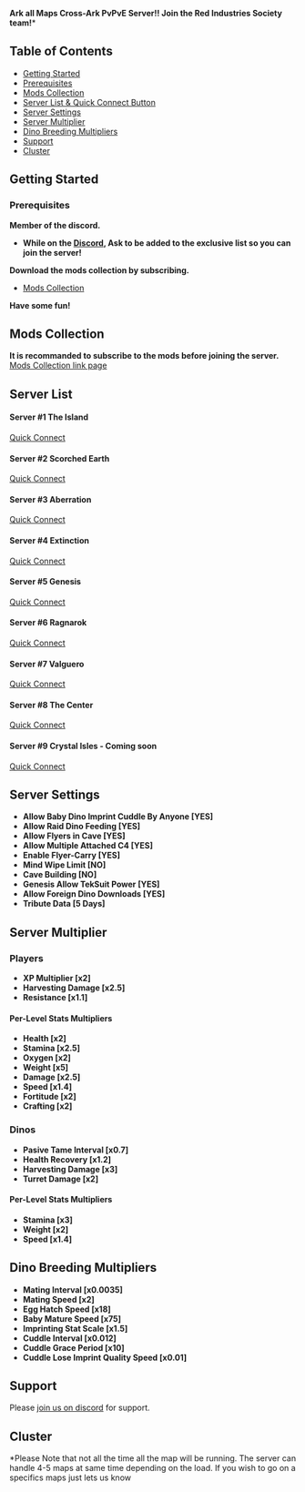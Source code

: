 **Ark all Maps Cross-Ark PvPvE Server!! Join the Red Industries Society team!***
## Table of Contents
- [Getting Started](#getting-started)
- [Prerequisites](#prerequisites)
- [Mods Collection](#mods-collection)
- [Server List & Quick Connect Button](#server-list)
- [Server Settings](#server-settings)
- [Server Multiplier](#server-multiplier)
- [Dino Breeding Multipliers](#dino-breeding-multipliers)
- [Support](#support)
- [Cluster](#cluster)

## Getting Started
### Prerequisites
**Member of the discord.**
- **While on the [Discord](#support), Ask to be added to the exclusive list so you can join the server!**

**Download the mods collection by subscribing.**
- [Mods Collection](#mods-collection)

**Have some fun!**

## Mods Collection
**It is recommanded to subscribe to the mods before joining the server.**
[Mods Collection link page](https://steamcommunity.com/sharedfiles/filedetails/?id=2086028655)
## Server List
#### Server #1 The Island
[Quick Connect](steam://connect/pauloczmotherfuckingark.jeremie-pilon.com:26080)
#### Server #2 Scorched Earth
[Quick Connect](steam://connect/pauloczmotherfuckingark.jeremie-pilon.com:26081)
#### Server #3 Aberration
[Quick Connect](steam://connect/pauloczmotherfuckingark.jeremie-pilon.com:26082)
#### Server #4 Extinction
[Quick Connect](steam://connect/pauloczmotherfuckingark.jeremie-pilon.com:26083)
#### Server #5 Genesis
[Quick Connect](steam://connect/pauloczmotherfuckingark.jeremie-pilon.com:26084)
#### Server #6 Ragnarok
[Quick Connect](steam://connect/pauloczmotherfuckingark.jeremie-pilon.com:26085)
#### Server #7 Valguero
[Quick Connect](steam://connect/pauloczmotherfuckingark.jeremie-pilon.com:26086)
#### Server #8 The Center
[Quick Connect](steam://connect/pauloczmotherfuckingark.jeremie-pilon.com:26087)
#### Server #9 Crystal Isles - Coming soon
[Quick Connect](steam://connect/pauloczmotherfuckingark.jeremie-pilon.com:26088)
## Server Settings
- **Allow Baby Dino Imprint Cuddle By Anyone [YES]**
- **Allow Raid Dino Feeding [YES]**
- **Allow Flyers in Cave [YES]**
- **Allow Multiple Attached C4 [YES]**
- **Enable Flyer-Carry [YES]**
- **Mind Wipe Limit [NO]**
- **Cave Building [NO]**
- **Genesis Allow TekSuit Power [YES]**
- **Allow Foreign Dino Downloads [YES]**
- **Tribute Data [5 Days]**
## Server Multiplier
### Players
- **XP Multiplier [x2]**
- **Harvesting Damage [x2.5]**
- **Resistance [x1.1]**
#### Per-Level Stats Multipliers
- **Health [x2]**
- **Stamina [x2.5]**
- **Oxygen [x2]**
- **Weight [x5]**
- **Damage [x2.5]**
- **Speed [x1.4]**
- **Fortitude [x2]**
- **Crafting [x2]**
### Dinos
- **Pasive Tame Interval [x0.7]**
- **Health Recovery [x1.2]**
- **Harvesting Damage [x3]**
- **Turret Damage [x2]**
#### Per-Level Stats Multipliers
- **Stamina [x3]**
- **Weight [x2]**
- **Speed [x1.4]**
## Dino Breeding Multipliers
- **Mating Interval [x0.0035]**
- **Mating Speed [x2]**
- **Egg Hatch Speed [x18]**
- **Baby Mature Speed [x75]**
- **Imprinting Stat Scale [x1.5]**
- **Cuddle Interval [x0.012]**
- **Cuddle Grace Period [x10]**
- **Cuddle Lose Imprint Quality Speed [x0.01]**
## Support
Please [join us on discord](https://discord.gg/fdRcMTv) for support.


## Cluster
*Please Note that not all the time all the map will be running. The server can handle 4-5 maps at same time depending on the load. If you wish to go on a specifics maps just lets us know
